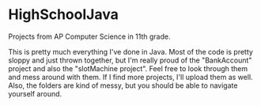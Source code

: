 HighSchoolJava
==============

Projects from AP Computer Science in 11th grade.

This is pretty much everything I've done in Java. Most of the code is pretty sloppy and just thrown together, but I'm really
proud of the "BankAccount" project and also the "slotMachine project". Feel free to look through them and mess around with 
them. If I find more projects, I'll upload them as well. Also, the folders are kind of messy, but you should be able to
navigate yourself around.
